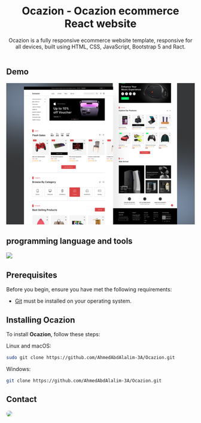 <div align="center">
<h1 align="center">Ocazion - Ocazion ecommerce React website</h1>
Ocazion is a fully responsive ecommerce website template, responsive for all devices, built using HTML, CSS, JavaScript, Bootstrap 5 and Ract.
<br />
<br />
</div>

## Demo

![Ocazion Desktop Demo](./website-demo-image/Ocazion.png "Desktop Demo")

## programming language and tools

<p>
   <a href="#">
    <img src="https://skillicons.dev/icons?i=html,css,js,bootstrap,vscode,ps,&perline=7" />
   </a>
</p>

## Prerequisites

Before you begin, ensure you have met the following requirements:

* [Git](https://git-scm.com/downloads "Download Git") must be installed on your operating system.

## Installing Ocazion

To install **Ocazion**, follow these steps:

Linux and macOS:

```bash
sudo git clone https://github.com/AhmedAbdAlalim-3A/Ocazion.git
```

Windows:

```bash
git clone https://github.com/AhmedAbdAlalim-3A/Ocazion.git
```

## Contact

<p align="left">
  <a href="https://www.linkedin.com/in/ahmed-abd-alalim-286768299/" target="_blank"><img src="https://img.shields.io/badge/-LinkedIn-%230077B5?style=for-the-badge&logo=linkedin&logoColor=white" style="border-radius: 30px" target="_blank"></a>
<!--   <a href="https://github.com/Death-Mask" target="_blank"><img src="https://img.shields.io/badge/GitHub-000000?style=for-the-badge&logo=github&logoColor=whit style="border-radius: 30px" target="_blank"></a> -->
